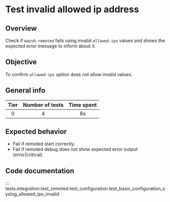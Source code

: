 # Test invalid allowed ip address

## Overview 

Check if `wazuh-remoted` fails using invalid `allowed-ips` values and shows the expected error message to inform about it.

## Objective

To confirm `allowed-ips` option does not allow invalid values.

## General info

|Tier | Number of tests | Time spent |
|:--:|:--:|:--:|
| 0 | 4 | 8s |

## Expected behavior

- Fail if remoted start correctly.
- Fail if remoted debug does not show expected error output (error|critical).

## Code documentation

::: tests.integration.test_remoted.test_configuration.test_basic_configuration_syslog_allowed_ips_invalid
